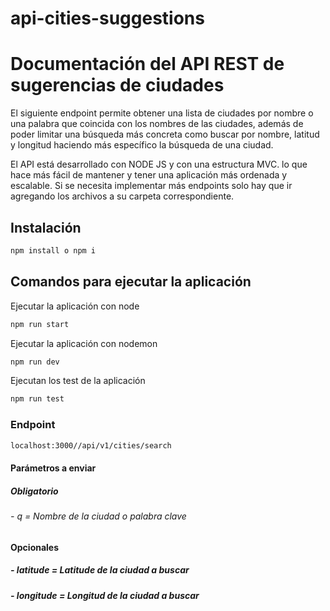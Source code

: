 # api-cities-suggestions
# Documentación del API REST de sugerencias de ciudades

El siguiente endpoint permite obtener una lista de ciudades por nombre o una palabra que coincida con los nombres de las ciudades, además de poder limitar una búsqueda más concreta como buscar por nombre, latitud y longitud haciendo más específico la búsqueda de una ciudad.

El API está desarrollado con NODE JS y con una estructura  MVC. lo que hace más fácil de mantener y tener una aplicación más ordenada y escalable. Si se necesita implementar más endpoints solo hay que ir agregando los archivos a su carpeta correspondiente.

## Instalación

```sh
npm install o npm i
```

## Comandos para ejecutar la aplicación

Ejecutar la aplicación con node
```sh
npm run start
```

Ejecutar la aplicación con nodemon
```sh
npm run dev
```

Ejecutan los test de la aplicación
```sh
npm run test	
```

### Endpoint
```sh
localhost:3000//api/v1/cities/search
```

#### Parámetros a enviar
##### Obligatorio
###### - q = Nombre de la ciudad o palabra clave

#### Opcionales
##### - latitude = Latitude de la ciudad a buscar 
##### - longitude = Longitud de la ciudad a buscar



